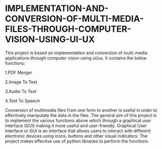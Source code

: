 # IMPLEMENTATION-AND-CONVERSION-OF-MULTI-MEDIA-FILES-THROUGH-COMPUTER-VISION-USING-UI-UX

This project is based on implementation and conversion of multi-media applications through computer vision using ui/ux. It contains the below functions:

1.PDF Merger

2.Image To Text

3.Audio To Text

4.Text To Speech

Conversion of multimedia files from one form to another is useful in order to effectively manipulate the data in the files. The general aim of this project is to implement the various functions above which through a graphical user interface (GUI) making it more useful and user-friendly. Graphical User Interface or GUI is an interface that allows users to interact with different electronic devices using icons, buttons and other visual indicators. The project makes effective use of python libraries to perform the functions.
